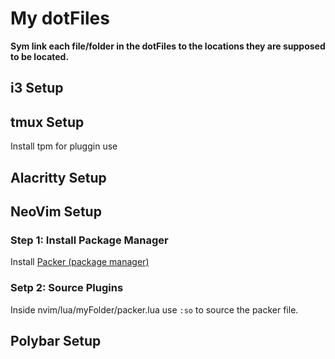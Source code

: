 # My dotFiles

**Sym link each file/folder in the dotFiles to the locations they are supposed to be located.**

## i3 Setup

## tmux Setup
Install tpm for pluggin use

## Alacritty Setup

## NeoVim Setup

### Step 1: Install Package Manager 
Install [Packer (package manager)](https://github.com/wbthomason/packer.nvim)

### Setp 2: Source Plugins
Inside nvim/lua/myFolder/packer.lua use `:so` to source the packer file.

## Polybar Setup
